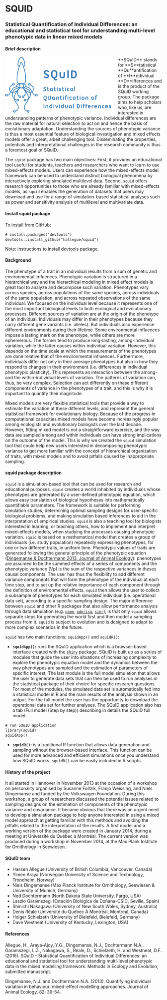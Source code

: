 # SQUID



### Statistical Quantification of Individual Differences: an educational and statistical tool for understanding multi-level phenotypic data in linear mixed models


#### Brief description
<img id='logo' src='./inst/shiny-squid/www/pictures/logo_2.png' align='left' alt='SQuID' style='padding-right:20px;'>
**SQuID** stands for **S**tatistical **Qu**antification of **I**ndividual **D**ifferences and is the product of the SQuID working group. The package aims to help scholars who, like us, are interested in understanding patterns of phenotypic variance. Individual differences are the raw material for natural selection to act on and hence the basis of evolutionary adaptation. Understanding the sources of phenotypic variance is thus a most essential feature of biological investigation and mixed effects models offer a great, albeit challenging tool. Disseminating the properties, potentials and interpretational challenges in the research community is thus a foremost goal of SQuID.

The `squid` package has two main objectives: First, it provides an educational tool useful for students, teachers and researchers who want to learn to use mixed-effects models. Users can experience how the mixed-effects model framework can be used to understand distinct biological phenomena by interactively exploring simulated multilevel data. Second, `squid` offers research opportunities to those who are already familiar with mixed-effects models, as `squid` enables the generation of datasets that users may download and use for a range of simulation-based statistical analyses such as power and sensitivity analysis of multilevel and multivariate data.


#### Install squid package

To install from GitHub:

```
# install.packages("devtools")
devtools::install_github("hallegue/squid")

```
Note: instructions to install  [devtools](https://cran.r-project.org/web/packages/devtools/README.html) package.

#### Background
The phenotype of a trait in an individual results from a sum of genetic and environmental influences. Phenotypic variation is structured in a hierarchical way and the hierarchical modeling in mixed effect models is great tool to analyze and decompose such variation. Phenotypes vary across species, across populations of the same species, across individuals of the same population, and across repeated observations of the same individual. We focused on the individual level because it represents one of the most important biological levels to both ecological and evolutionary processes. Different sources of variation are at the origin of the phenotype of an individual. Individuals may differ in their phenotypes because they carry different gene variants (i.e. alleles). But individuals also experience different environments during their lifetime. Some environmental influences impose a lasting mark on the phenotype, while others are more ephemerous. The former tend to produce long-lasting, among-individual variation, while the latter causes within-individual variation. However, this depends on the time scale at which the measurements of the phenotypes are done relative that of the environmental influences. Furthermore, individuals differ not only in their average phenotypes but also in how they respond to changes in their environment (i.e. differences in individual phenotypic plasticity). This represents an interaction between the among- and the within-individual levels of variation. The patterns of variation can, thus, be very complex. Selection can act differently on these different components of variance in the phenotypes of a trait, and this is why it is important to quantify their magnitude.

Mixed models are very flexible statistical tools that provide a way to estimate the variation at these different levels, and represent the general statistical framework for evolutionary biology. Because of the progress in computational capacities mixed models have become increasingly popular among ecologists and evolutionary biologists over the last decade. However, fitting mixed model is not a straightforward exercise, and the way data are sampled among and within individuals can have strong implications on the outcome of the model. This is why we created the `squid` simulation tool that could help new users interested in decomposing phenotypic variance to get more familiar with the concept of hierarchical organization of traits, with mixed models and to avoid pitfalls caused by inappropriate sampling.


#### squid package description
`squid` is a simulation-based tool that can be used for research and educational purposes. `squid` creates a world inhabited by individuals whose phenotypes are generated by a user-defined phenotypic equation, which allows easy translation of biological hypotheses into mathematically quantifiable parameters. The framework is suitable for performing simulation studies, determining optimal sampling designs for user-specific biological problems, and making simulation based inferences to aid in the interpretation of empirical studies. `squid` is also a teaching tool for biologists interested in learning, or teaching others, how to implement and interpret mixed-effects models, when studying the processes causing phenotypic variation. `squid` is based on a mathematical model that creates a group of individuals (i.e. study population) repeatedly expressing phenotypes, for one or two different traits, in uniform time. Phenotypic values of traits are generated following the general principle of the phenotypic equation ([Dingemanse & Dochtermann 2013, Journal of Animal Ecology](http://onlinelibrary.wiley.com/doi/10.1111/1365-2656.12013/abstract)): phenotypes are assumed to be the summed effects of a series of components and the phenotypic variance (Vp) is the sum of the respective variances in theses causal components. The user has thus the flexibility to add different variance components that will form the phenotype of the individual at each time step, and to set up the relative importance of each component through the definition of environmental effects. `squid` then allows the user to collect a subsample of phenotypes for each simulated individual (i.e. operational data set), according to a specific sampling design. The major difference between `squid` and other R packages that also allow performance analysis through data simulation (e.g. [`pamm`](https://cran.r-project.org/web/packages/pamm/index.html), [`odprism`](https://cran.r-project.org/src/contrib/Archive/odprism/), [`simr`](https://cran.r-project.org/web/packages/simr/index.html)), is that only `squid` allows separate steps for generating the world first and then model a sampling process from it. `squid` is subject to evolution and is designed to adapt to more complex scenarios in the future.

`squid` has two main functions; `squidApp()` and `squidR()`:

* **`squidApp()`:** runs the SQuID application which is a browser-based interface created with the [`shiny`](http://shiny.rstudio.com/) package. SQuID is built up as a series of modules that guide the user into situations of increasing complexity to explore the phenotypic equation model and the dynamics between the way phenotypes are sampled and the estimation of parameters of specific interest; The last module is the full model simulation that allows the user to generate data sets that can then be used to run analyses in the statistical package of their choice for specific research questions. For most of the modules, the simulated data set is automatically fed into a statistical model in R and the main results of the analysis shown in an output. For the full model the user has the opportunity to download the operational data set for further analyses. The SQuID application also has a tab (Full model (Step by step)) describing in details the SQuID full model.

```
# run SQuID application
library(squid)
squidApp()
```

* **`squidR()`:** is a traditional R function that allows data generation and sampling without the browser-based interface. This function can be used for more advanced and efficient simulations once you understand how SQuID works. `squidR()` can be easily included in R scripts.

#### History of the project
It all started in Hannover in November 2013 at the occasion of a workshop on personality organised by Susanne Foitzik, Franjo Weissing, and Niels Dingemanse and funded by the Volkswagen Foundation. During this workshop, a group of researchers discussed the potential issues related to sampling designs on the estimation of components of the phenotypic variance and covariance. It became obvious that there was an urgent need to develop a simulation package to help anyone interested in using a mixed model approach at getting familiar with this methods and avoiding the pitfalls related to the interpretation of the results. A first model and a working version of the package were created in January 2014, during a meeting at Université du Québec à Montréal. The current version was produced during a workshop in November 2014, at the Max Plank Institute for Ornithology in Seewiesen. 


#### SQuID team
* Hassen Allegue (University of British Columbia, Vancouver, Canada)
* Yimen Araya (Norwegian University of Science and Technology, Trondheim, Norway)
* Niels Dingemanse (Max Planck Institute for Ornithology, Seewiesen & University of Munich, Germany)
* Ned Dochtermann (North Dakota State University, Fargo, USA)
* Laszlo Garamszegi (Estación Biológica de Doñana-CSIC, Seville, Spain)
* Shinichi Nakagawa (University of New South Wales, Sydney, Australia)
* Denis Réale (Université du Québec À Montréal, Montreal, Canada)
* Holger Schielzeth (University of Bielefeld, Bielefeld, Germany)
* Dave Westneat (University of Kentucky, Lexington, USA)


#### References
Allegue, H., Araya-Ajoy, Y.G., Dingemanse, N.J., Dochtermann N.A., Garamszegi, L.Z., Nakagawa, S., Réale, D., Schielzeth, H. and Westneat, D.F. (2016). SQuID - Statistical Quantification of Individual Differences: an educational and statistical tool for understanding multi-level phenotypic data in the mixed modelling framework. Methods in Ecology and Evolution, submitted manuscript.

Dingemanse, N.J. and Dochtermann N.A. (2013). Quantifying individual variation in behaviour: mixed-effect modelling approaches. Journal of Animal Ecology, 82: 39-54.
